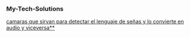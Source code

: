 ### My-Tech-Solutions ###
<ins> camaras que sirvan para detectar el lenguaje de señas y lo convierte en audio y viceversa**
